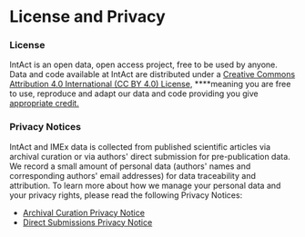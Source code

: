 # License and Privacy

### License

IntAct is an open data, open access project, free to be used by anyone. Data and code available at IntAct are distributed under a [Creative Commons Attribution 4.0 International \(CC BY 4.0\) License](https://creativecommons.org/licenses/by/4.0/),  ****meaning you are free to use, reproduce and adapt our data and code providing you give [appropriate credit.](https://wiki.creativecommons.org/wiki/License_Versions#Detailed_attribution_comparison_chart) 

### Privacy Notices

IntAct and IMEx data is collected from published scientific articles via archival curation or via authors' direct submission for pre-publication data. We record a small amount of personal data \(authors' names and corresponding authors' email addresses\) for data traceability and attribution. To learn more about how we manage your personal data and your privacy rights, please read the following Privacy Notices:

* [Archival Curation Privacy Notice](https://www.ebi.ac.uk/data-protection/privacy-notice/intact-and-imex-archival-curation)
* [Direct Submissions Privacy Notice](https://www.ebi.ac.uk/data-protection/privacy-notice/intact-and-imex-direct-submissions)

